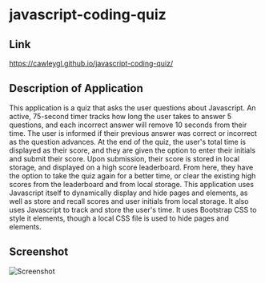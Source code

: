 # javascript-coding-quiz

## Link
https://cawleygl.github.io/javascript-coding-quiz/

## Description of Application
This application is a quiz that asks the user questions about Javascript. An active, 75-second timer tracks how long the user takes to answer 5 questions, and each incorrect answer will remove 10 seconds from their time. The user is informed if their previous answer was correct or incorrect as the question advances. At the end of the quiz, the user's total time is displayed as their score, and they are given the option to enter their initials and submit their score. Upon submission, their score is stored in local storage, and displayed on a high score leaderboard. From here, they have the option to take the quiz again for a better time, or clear the existing high scores from the leaderboard and from local storage. This application uses Javascript itself to dynamically display and hide pages and elements, as well as store and recall scores and user initials from local storage. It also uses Javascript to track and store the user's time. It uses Bootstrap CSS to style it elements, though a local CSS file is used to hide pages and elements. 

## Screenshot
![Screenshot](https://cawleygl.github.io/javascript-coding-quiz/Assets/quizscreenshot.png)